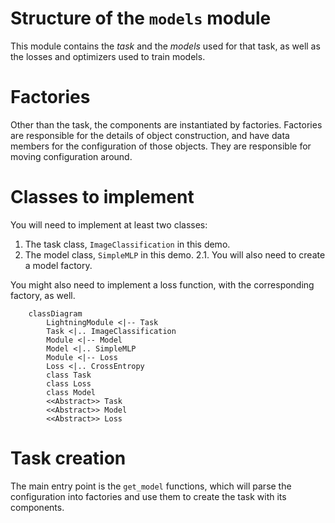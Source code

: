 # Structure of the `models` module

This module contains the *task* and the *models* used for that task, as well as the losses and optimizers used to train models.

# Factories
Other than the task, the components are instantiated by factories. Factories are responsible for the details of object construction, and have data members for the configuration of those objects. They are responsible for moving configuration around.

# Classes to implement

You will need to implement at least two classes:
1. The task class, `ImageClassification` in this demo.
2. The model class, `SimpleMLP` in this demo.
2.1. You will also need to create a model factory.

You might also need to implement a loss function, with the corresponding factory, as well.

```mermaid
    classDiagram
        LightningModule <|-- Task
        Task <|.. ImageClassification
        Module <|-- Model
        Model <|.. SimpleMLP
        Module <|-- Loss
        Loss <|.. CrossEntropy
        class Task
        class Loss
        class Model
        <<Abstract>> Task
        <<Abstract>> Model
        <<Abstract>> Loss
```

# Task creation

The main entry point is the `get_model` functions, which will parse the configuration into factories and use them to create the task with its components.
